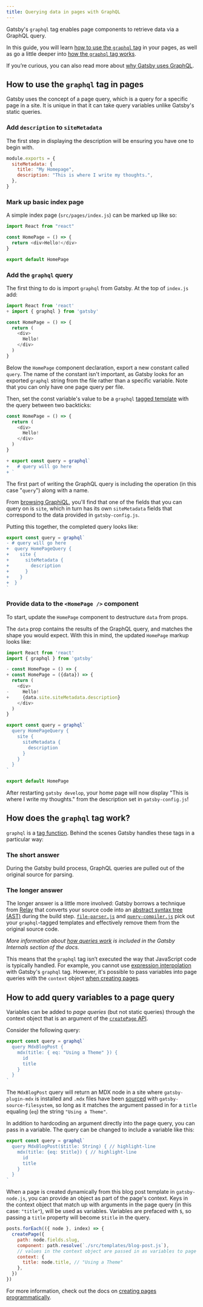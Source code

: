 ```yaml
---
title: Querying data in pages with GraphQL
---
```


Gatsby's `graphql` tag enables page components to retrieve data via a GraphQL query.

In this guide, you will learn [how to use the `graphql` tag](/docs/page-query#add-the-graphql-query) in your pages, as well as go a little deeper into [how the `graphql` tag works](/docs/page-query#how-does-the-graphql-tag-work).

If you’re curious, you can also read more about [why Gatsby uses GraphQL](/docs/why-gatsby-uses-graphql/).

## How to use the `graphql` tag in pages

Gatsby uses the concept of a page query, which is a query for a specific page in a site. It is unique in that it can take query variables unlike Gatsby's static queries.

### Add `description` to `siteMetadata`

The first step in displaying the description will be ensuring you have one to begin with.

```js:title=gatsby-config.js
module.exports = {
  siteMetadata: {
    title: "My Homepage",
    description: "This is where I write my thoughts.",
  },
}
```

### Mark up basic index page

A simple index page (`src/pages/index.js`) can be marked up like so:

```jsx:title=src/pages/index.js
import React from "react"

const HomePage = () => {
  return <div>Hello!</div>
}

export default HomePage
```

### Add the `graphql` query

The first thing to do is import `graphql` from Gatsby. At the top of `index.js` add:

```diff:title=src/pages/index.js
import React from 'react'
+ import { graphql } from 'gatsby'

const HomePage = () => {
  return (
    <div>
      Hello!
    </div>
  )
}
```

Below the `HomePage` component declaration, export a new constant called `query`. The name of the constant isn't important, as Gatsby looks for an exported `graphql` string from the file rather than a specific variable. Note that you can only have one page query per file.

Then, set the const variable's value to be a `graphql` [tagged template](https://developer.mozilla.org/en-US/docs/Web/JavaScript/Reference/Template_literals) with the query between two backticks:

```diff:title=src/pages/index.js
const HomePage = () => {
  return (
    <div>
      Hello!
    </div>
  )
}

+ export const query = graphql`
+   # query will go here
+ `
```

The first part of writing the GraphQL query is including the operation (in this case "`query`") along with a name.

From [browsing GraphiQL](/tutorial/part-five/#introducing-graphiql/), you'll find that one of the fields that you can query on is `site`, which in turn has its own `siteMetadata` fields that correspond to the data provided in `gatsby-config.js`.

Putting this together, the completed query looks like:

```diff:title=src/pages/index.js
export const query = graphql`
- # query will go here
+  query HomePageQuery {
+    site {
+      siteMetadata {
+        description
+      }
+    }
+  }
`
```

### Provide data to the `<HomePage />` component

To start, update the `HomePage` component to destructure `data` from props.

The `data` prop contains the results of the GraphQL query, and matches the shape you would expect. With this in mind, the updated `HomePage` markup looks like:

```diff:title=src/pages/index.js
import React from 'react'
import { graphql } from 'gatsby'

- const HomePage = () => {
+ const HomePage = ({data}) => {
  return (
    <div>
-     Hello!
+     {data.site.siteMetadata.description}
    </div>
  )
}

export const query = graphql`
  query HomePageQuery {
    site {
      siteMetadata {
        description
      }
    }
  }
`

export default HomePage
```

After restarting `gatsby develop`, your home page will now display "This is where I write my thoughts." from the description set in `gatsby-config.js`!

## How does the `graphql` tag work?

`graphql` is a [tag function](https://developer.mozilla.org/en-US/docs/Web/JavaScript/Reference/Template_literals#Tagged_templates). Behind the scenes Gatsby handles these tags in a particular way:

### The short answer

During the Gatsby build process, GraphQL queries are pulled out of the original source for parsing.

### The longer answer

The longer answer is a little more involved: Gatsby borrows a technique from
[Relay](https://facebook.github.io/relay/) that converts your source code into an [abstract syntax tree (AST)](https://en.wikipedia.org/wiki/Abstract_syntax_tree) during the build step. [`file-parser.js`](https://github.com/gatsbyjs/gatsby/blob/5078f03027c868554111f48fbd5d685c403a9fdd/packages/gatsby/src/query/file-parser.js) and [`query-compiler.js`](https://github.com/gatsbyjs/gatsby/blob/5078f03027c868554111f48fbd5d685c403a9fdd/packages/gatsby/src/query/query-compiler.js) pick out your `graphql`-tagged templates and effectively remove them from the original source code.

_More information about [how queries work](/docs/query-behind-the-scenes/) is included in the Gatsby Internals section of the docs._

This means that the `graphql` tag isn’t executed the way that JavaScript code is typically handled. For example, you cannot use [expression interpolation](https://developer.mozilla.org/en-US/docs/Web/JavaScript/Reference/Template_literals#Expression_interpolation) with Gatsby's `graphql` tag. However, it's possible to pass variables into page queries with the `context` object [when creating pages](/docs/creating-and-modifying-pages).

## How to add query variables to a page query

Variables can be added to _page queries_ (but not static queries) through the context object that is an argument of the [`createPage` API](/docs/actions/#createPage).

Consider the following query:

```js:title=src/templates/blog-post.js
export const query = graphql`
  query MdxBlogPost {
    mdx(title: { eq: "Using a Theme" }) {
      id
      title
    }
  }
`
```

The `MdxBlogPost` query will return an MDX node in a site where `gatsby-plugin-mdx` is installed and `.mdx` files have been [sourced](/docs/content-and-data/) with `gatsby-source-filesystem`, so long as it matches the argument passed in for a `title` equaling (`eq`) the string `"Using a Theme"`.

In addition to hardcoding an argument directly into the page query, you can pass in a variable. The query can be changed to include a variable like this:

```js:title=src/templates/blog-post.js
export const query = graphql`
  query MdxBlogPost($title: String) { // highlight-line
    mdx(title: {eq: $title}) { // highlight-line
      id
      title
    }
  }
`
```

When a page is created dynamically from this blog post template in `gatsby-node.js`, you can provide an object as part of the page's context. Keys in the context object that match up with arguments in the page query (in this case: `"title"`), will be used as variables. Variables are prefaced with `$`, so passing a `title` property will become `$title` in the query.

```js:title=gatsby-node.js
posts.forEach(({ node }, index) => {
  createPage({
    path: node.fields.slug,
    component: path.resolve(`./src/templates/blog-post.js`),
    // values in the context object are passed in as variables to page queries
    context: {
      title: node.title, // "Using a Theme"
    },
  })
})
```

For more information, check out the docs on [creating pages programmatically](/docs/programmatically-create-pages-from-data/).
